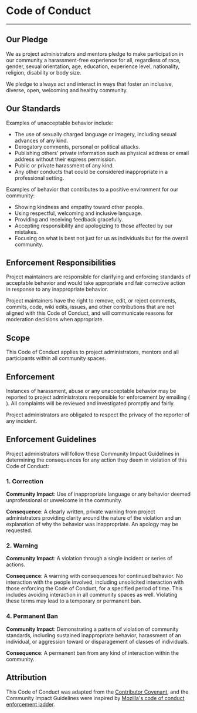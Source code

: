 # Code of Conduct

---

## Our Pledge

We as project administrators and mentors pledge to make participation in our community a harassment-free experience for all, regardless of race, gender, sexual orientation, age, education, experience level, nationality, religion, disability or body size.

We pledge to always act and interact in ways that foster an inclusive, diverse, open, welcoming and healthy community.

## Our Standards

Examples of unacceptable behavior include:

- The use of sexually charged language or imagery, including sexual advances of any kind.
- Derogatory comments, personal or political attacks.
- Publishing others' private information such as physical address or email address without their express permission.
- Public or private harassment of any kind.
- Any other conducts that could be considered inappropriate in a professional setting.

Examples of behavior that contributes to a positive environment for our community:

- Showing kindness and empathy toward other people.
- Using respectful, welcoming and inclusive language.
- Providing and receiving feedback gracefully.
- Accepting responsibility and apologizing to those affected by our mistakes.
- Focusing on what is best not just for us as individuals but for the overall community.

## Enforcement Responsibilities

Project maintainers are responsible for clarifying and enforcing standards of acceptable behavior and would take appropriate and fair corrective action in response to any inappropriate behavior.

Project maintainers have the right to remove, edit, or reject comments, commits, code, wiki edits, issues, and other contributions that are not aligned with this Code of Conduct, and will communicate reasons for moderation decisions when appropriate.

## Scope

This Code of Conduct applies to project administrators, mentors and all participants within all community spaces.

## Enforcement

Instances of harassment, abuse or any unacceptable behavior may be reported to project administrators responsible for enforcement by emailing ( ). All complaints will be reviewed and investigated promptly and fairly.

Project administrators are obligated to respect the privacy of the reporter of any incident.

## Enforcement Guidelines

Project administrators will follow these Community Impact Guidelines in determining the consequences for any action they deem in violation of this Code of Conduct:

### 1. Correction

**Community Impact**: Use of inappropriate language or any behavior deemed unprofessional or unwelcome in the community.

**Consequence**: A clearly written, private warning from project administrators providing clarity around the nature of the violation and an explanation of why the behavior was inappropriate. An apology may be requested.

### 2. Warning

**Community Impact**: A violation through a single incident or series of actions.

**Consequence**: A warning with consequences for continued behavior. No interaction with the people involved, including unsolicited interaction with those enforcing the Code of Conduct, for a specified period of time. This includes avoiding interaction in all community spaces as well. Violating these terms may lead to a temporary or permanent ban.

### 4. Permanent Ban

**Community Impact**: Demonstrating a pattern of violation of community standards, including sustained inappropriate behavior, harassment of an individual, or aggression toward or disparagement of classes of individuals.

**Consequence**: A permanent ban from any kind of interaction within the community.

## Attribution

This Code of Conduct was adapted from the [Contributor Covenant](https://www.contributor-covenant.org), and the Community Impact Guidelines were inspired by [Mozilla's code of conduct enforcement ladder](https://github.com/mozilla/diversity).
